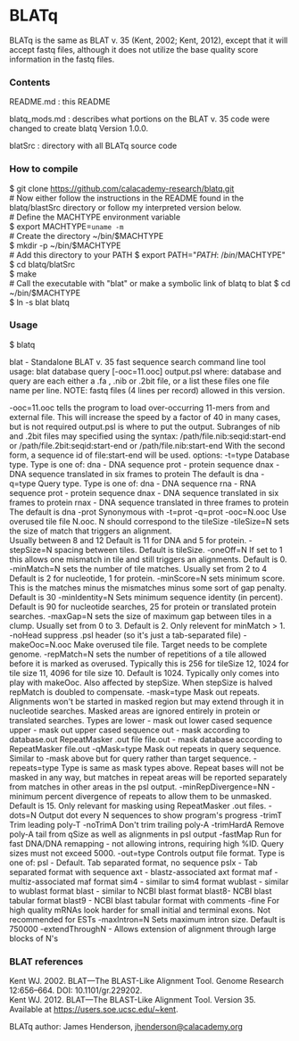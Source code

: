 # BLATq

BLATq is the same as BLAT v. 35 (Kent, 2002; Kent, 2012), except that it will accept fastq files, although it does not utilize the base quality score information in the fastq files.

### Contents

README.md : this README

blatq_mods.md : describes what portions on the BLAT v. 35 code were changed to create blatq Version 1.0.0.

blatSrc : directory with all BLATq source code  

### How to compile

$ git clone https://github.com/calacademy-research/blatq.git  
\# Now either follow the instructions in the README found in the blatq/blastSrc directory or follow my interpreted version below.  
\# Define the MACHTYPE environment variable  
$ export MACHTYPE=`uname -m`  
\# Create the directory ~/bin/$MACHTYPE  
$ mkdir -p ~/bin/$MACHTYPE  
\# Add this directory to your PATH
$ export PATH="$PATH:~/bin/$MACHTYPE"
$ cd blatq/blatSrc  
$ make  
\# Call the executable with "blat" or make a symbolic link of blatq to blat
$ cd ~/bin/$MACHTYPE  
$ ln -s blat blatq  

### Usage

$ blatq

blat - Standalone BLAT v. 35 fast sequence search command line tool
usage:
   blat database query [-ooc=11.ooc] output.psl
where:
   database and query are each either a .fa , .nib or .2bit file,
   or a list these files one file name per line.
   NOTE: fastq files (4 lines per record) allowed in this version.

   -ooc=11.ooc tells the program to load over-occurring 11-mers from
               and external file.  This will increase the speed
               by a factor of 40 in many cases, but is not required
   output.psl is where to put the output.
   Subranges of nib and .2bit files may specified using the syntax:
      /path/file.nib:seqid:start-end
   or
      /path/file.2bit:seqid:start-end
   or
      /path/file.nib:start-end
   With the second form, a sequence id of file:start-end will be used.
options:
   -t=type     Database type.  Type is one of:
                 dna - DNA sequence
                 prot - protein sequence
                 dnax - DNA sequence translated in six frames to protein
               The default is dna
   -q=type     Query type.  Type is one of:
                 dna - DNA sequence
                 rna - RNA sequence
                 prot - protein sequence
                 dnax - DNA sequence translated in six frames to protein
                 rnax - DNA sequence translated in three frames to protein
               The default is dna
   -prot       Synonymous with -t=prot -q=prot
   -ooc=N.ooc  Use overused tile file N.ooc.  N should correspond to 
               the tileSize
   -tileSize=N sets the size of match that triggers an alignment.  
               Usually between 8 and 12
               Default is 11 for DNA and 5 for protein.
   -stepSize=N spacing between tiles. Default is tileSize.
   -oneOff=N   If set to 1 this allows one mismatch in tile and still
               triggers an alignments.  Default is 0.
   -minMatch=N sets the number of tile matches.  Usually set from 2 to 4
               Default is 2 for nucleotide, 1 for protein.
   -minScore=N sets minimum score.  This is the matches minus the 
               mismatches minus some sort of gap penalty.  Default is 30
   -minIdentity=N Sets minimum sequence identity (in percent).  Default is
               90 for nucleotide searches, 25 for protein or translated
               protein searches.
   -maxGap=N   sets the size of maximum gap between tiles in a clump.  Usually
               set from 0 to 3.  Default is 2. Only relevent for minMatch > 1.
   -noHead     suppress .psl header (so it's just a tab-separated file)
   -makeOoc=N.ooc Make overused tile file. Target needs to be complete genome.
   -repMatch=N sets the number of repetitions of a tile allowed before
               it is marked as overused.  Typically this is 256 for tileSize
               12, 1024 for tile size 11, 4096 for tile size 10.
               Default is 1024.  Typically only comes into play with makeOoc.
               Also affected by stepSize. When stepSize is halved repMatch is
               doubled to compensate.
   -mask=type  Mask out repeats.  Alignments won't be started in masked region
               but may extend through it in nucleotide searches.  Masked areas
               are ignored entirely in protein or translated searches. Types are
                 lower - mask out lower cased sequence
                 upper - mask out upper cased sequence
                 out   - mask according to database.out RepeatMasker .out file
                 file.out - mask database according to RepeatMasker file.out
   -qMask=type Mask out repeats in query sequence.  Similar to -mask above but
               for query rather than target sequence.
   -repeats=type Type is same as mask types above.  Repeat bases will not be
               masked in any way, but matches in repeat areas will be reported
               separately from matches in other areas in the psl output.
   -minRepDivergence=NN - minimum percent divergence of repeats to allow 
               them to be unmasked.  Default is 15.  Only relevant for 
               masking using RepeatMasker .out files.
   -dots=N     Output dot every N sequences to show program's progress
   -trimT      Trim leading poly-T
   -noTrimA    Don't trim trailing poly-A
   -trimHardA  Remove poly-A tail from qSize as well as alignments in 
               psl output
   -fastMap    Run for fast DNA/DNA remapping - not allowing introns, 
               requiring high %ID. Query sizes must not exceed 5000.
   -out=type   Controls output file format.  Type is one of:
                   psl - Default.  Tab separated format, no sequence
                   pslx - Tab separated format with sequence
                   axt - blastz-associated axt format
                   maf - multiz-associated maf format
                   sim4 - similar to sim4 format
                   wublast - similar to wublast format
                   blast - similar to NCBI blast format
                   blast8- NCBI blast tabular format
                   blast9 - NCBI blast tabular format with comments
   -fine       For high quality mRNAs look harder for small initial and
               terminal exons.  Not recommended for ESTs
   -maxIntron=N  Sets maximum intron size. Default is 750000
   -extendThroughN - Allows extension of alignment through large blocks of N's  

### BLAT references

Kent WJ. 2002. BLAT—The BLAST-Like Alignment Tool. Genome Research 12:656–664. DOI: 10.1101/gr.229202.  
Kent WJ. 2012. BLAT—The BLAST-Like Alignment Tool. Version 35. Available at <https://users.soe.ucsc.edu/~kent>.  

BLATq author: James Henderson, jhenderson@calacademy.org
